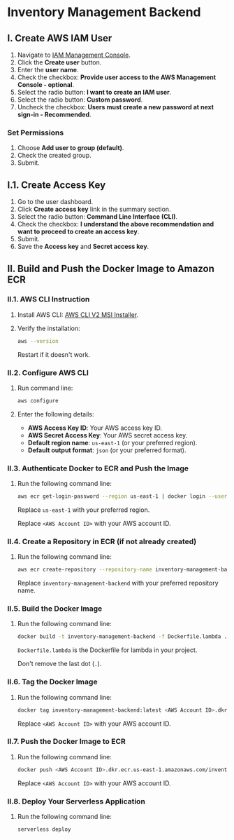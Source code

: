 # Inventory Management Backend

## I. Create AWS IAM User

1. Navigate to [IAM Management Console](https://console.aws.amazon.com/iam).
2. Click the **Create user** button.
3. Enter the **user name**.
4. Check the checkbox: **Provide user access to the AWS Management Console - optional**.
5. Select the radio button: **I want to create an IAM user**.
6. Select the radio button: **Custom password**.
8. Uncheck the checkbox: **Users must create a new password at next sign-in - Recommended**.

### Set Permissions

1. Choose **Add user to group (default)**.
2. Check the created group.
3. Submit.

## I.1. Create Access Key

1. Go to the user dashboard.
2. Click **Create access key** link in the summary section.
3. Select the radio button: **Command Line Interface (CLI)**.
4. Check the checkbox: **I understand the above recommendation and want to proceed to create an access key**.
5. Submit.
6. Save the **Access key** and **Secret access key**.

## II. Build and Push the Docker Image to Amazon ECR

### II.1. AWS CLI Instruction

1. Install AWS CLI: [AWS CLI V2 MSI Installer](https://awscli.amazonaws.com/AWSCLIV2.msi).
2. Verify the installation:

    ```bash
    aws --version
    ```

   Restart if it doesn't work.

### II.2. Configure AWS CLI

1. Run command line:

    ```bash
    aws configure
    ```

2. Enter the following details:
    - **AWS Access Key ID**: Your AWS access key ID.
    - **AWS Secret Access Key**: Your AWS secret access key.
    - **Default region name**: `us-east-1` (or your preferred region).
    - **Default output format**: `json` (or your preferred format).

### II.3. Authenticate Docker to ECR and Push the Image

1. Run the following command line:

    ```bash
    aws ecr get-login-password --region us-east-1 | docker login --username AWS --password-stdin <AWS Account ID>.dkr.ecr.us-east-1.amazonaws.com
    ```

   Replace `us-east-1` with your preferred region.

   Replace `<AWS Account ID>` with your AWS account ID.

### II.4. Create a Repository in ECR (if not already created)

1. Run the following command line:

    ```bash
    aws ecr create-repository --repository-name inventory-management-backend
    ```

   Replace `inventory-management-backend` with your preferred repository name.

### II.5. Build the Docker Image

1. Run the following command line:

    ```bash
    docker build -t inventory-management-backend -f Dockerfile.lambda .
    ```

   `Dockerfile.lambda` is the Dockerfile for lambda in your project.

   Don't remove the last dot (`.`).

### II.6. Tag the Docker Image

1. Run the following command line:

    ```bash
    docker tag inventory-management-backend:latest <AWS Account ID>.dkr.ecr.us-east-1.amazonaws.com/inventory-management-backend:latest
    ```

   Replace `<AWS Account ID>` with your AWS account ID.

### II.7. Push the Docker Image to ECR

1. Run the following command line:

    ```bash
    docker push <AWS Account ID>.dkr.ecr.us-east-1.amazonaws.com/inventory-management-backend:latest
    ```

   Replace `<AWS Account ID>` with your AWS account ID.

### II.8. Deploy Your Serverless Application

1. Run the following command line:

    ```bash
    serverless deploy
    ```
